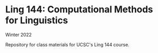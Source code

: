 # Ling 144: Computational Methods for Linguistics
Winter 2022

Repository for class materials for UCSC's Ling 144 course.





